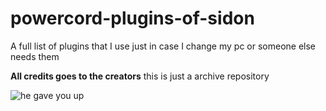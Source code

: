# powercord-plugins-of-sidon

A full list of plugins that I use just in case I change my pc or someone else needs them 

**All credits goes to the creators** this is just a archive repository

![he gave you up](https://cdn.discordapp.com/attachments/876696663060774942/1016314630412455957/unknown.png)
